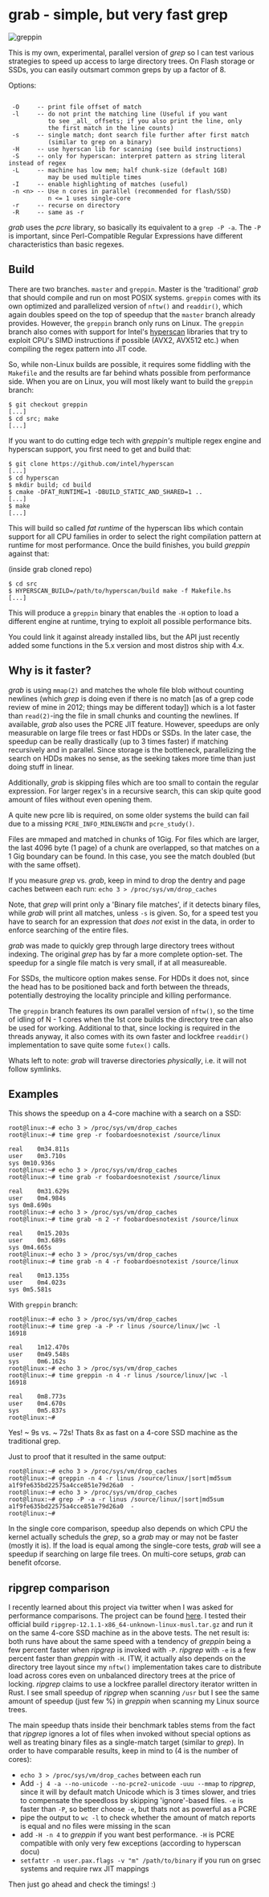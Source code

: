 grab - simple, but very fast grep
=================================


![greppin](https://github.com/stealth/grab/blob/greppin/pic/greppin.jpg)


This is my own, experimental, parallel version of _grep_ so I can test
various strategies to speed up access to large directory trees.
On Flash storage or SSDs, you can easily outsmart common greps by up
a factor of 8.

Options:

```

 -O     -- print file offset of match
 -l     -- do not print the matching line (Useful if you want
           to see _all_ offsets; if you also print the line, only
           the first match in the line counts)
 -s     -- single match; dont search file further after first match
           (similar to grep on a binary)
 -H     -- use hyerscan lib for scanning (see build instructions)
 -S     -- only for hyperscan: interpret pattern as string literal instead of regex
 -L     -- machine has low mem; half chunk-size (default 1GB)
           may be used multiple times
 -I     -- enable highlighting of matches (useful)
 -n <n> -- Use n cores in parallel (recommended for flash/SSD)
           n <= 1 uses single-core
 -r     -- recurse on directory
 -R     -- same as -r

```


_grab_ uses the _pcre_ library, so basically its equivalent to a `grep -P -a`.
The `-P` is important, since Perl-Compatible Regular Expressions have different
characteristics than basic regexes.


Build
-----

There are two branches. `master` and `greppin`. Master is the 'traditional'
*grab* that should compile and run on most POSIX systems. `greppin` comes with
its own optimized and parallelized version of `nftw()` and `readdir()`, which
again doubles speed on the top of speedup that the `master` branch already
provides. However, the `greppin` branch only runs on Linux. The `greppin`
branch also comes with support for Intel's [hyperscan](https://hyperscan.io)
libraries that try to exploit CPU's SIMD instructions if possible (AVX2, AVX512 etc.)
when compiling the regex pattern into JIT code.

So, while non-Linux builds are possible, it requires some fiddling with the `Makefile`
and the results are far behind whats possible from performance side. When you are
on Linux, you will most likely want to build the `greppin` branch:

```
$ git checkout greppin
[...]
$ cd src; make
[...]
```

If you want to do cutting edge tech with _greppin's_ multiple regex engine and hyperscan
support, you first need to get and build that:

```
$ git clone https://github.com/intel/hyperscan
[...]
$ cd hyperscan
$ mkdir build; cd build
$ cmake -DFAT_RUNTIME=1 -DBUILD_STATIC_AND_SHARED=1 ..
[...]
$ make
[...]
```

This will build so called *fat runtime* of the hyperscan libs which contain support
for all CPU families in order to select the right compilation pattern at runtime
for most performance. Once the build finishes, you build _greppin_ against that:

(inside grab cloned repo)
```
$ cd src
$ HYPERSCAN_BUILD=/path/to/hyperscan/build make -f Makefile.hs
[...]
```

This will produce a `greppin` binary that enables the `-H` option to load
a different engine at runtime, trying to exploit all possible performance bits.

You could link it against already installed libs, but the API just recently
added some functions in the 5.x version and most distros ship with 4.x.


Why is it faster?
-----------------

_grab_ is using `mmap(2)` and matches the whole file blob
without counting newlines (which _grep_ is doing even if there is no match
[as of a grep code review of mine in 2012; things may be different today])
which is a lot faster than `read(2)`-ing the file in small chunks and counting the
newlines. If available, _grab_ also uses the PCRE JIT feature.
However, speedups are only measurable on large file trees or fast HDDs or SSDs.
In the later case, the speedup can be really drastically (up to 3 times faster)
if matching recursively and in parallel. Since storage is the bottleneck,
parallelizing the search on HDDs makes no sense, as the seeking takes more time
than just doing stuff in linear.

Additionally, _grab_ is skipping files which are too small to contain the
regular expression. For larger regex's in a recursive search, this can
skip quite good amount of files without even opening them.

A quite new pcre lib is required, on some older systems the build can fail
due to a missing `PCRE_INFO_MINLENGTH` and `pcre_study()`.

Files are mmaped and matched in chunks of 1Gig. For files which are larger,
the last 4096 byte (1 page) of a chunk are overlapped, so that matches on a 1 Gig
boundary can be found. In this case, you see the match doubled (but with the
same offset).

If you measure _grep_ vs. _grab_, keep in mind to drop the dentry and page
caches between each run: `echo 3 > /proc/sys/vm/drop_caches`

Note, that _grep_ will print only a 'Binary file matches', if it detects binary
files, while _grab_ will print all matches, unless `-s` is given. So, for a
speed test you have to search for an expression that *does not* exist in the data,
in order to enforce searching of the entire files.

_grab_ was made to quickly grep through large directory trees without indexing.
The original _grep_ has by far a more complete option-set. The speedup
for a single file match is very small, if at all measureable.

For SSDs, the multicore option makes sense. For HDDs it does not, since
the head has to be positioned back and forth between the threads, potentially
destroying the locality principle and killing performance.

The `greppin` branch features its own parallel version of `nftw()`, so the time
of idling of N - 1 cores when the 1st core builds the directory tree can also
be used for working. Additional to that, since locking is required in the
threads anyway, it also comes with its own faster and lockfree `readdir()` implementation
to save quite some `futex()` calls.

Whats left to note: _grab_ will traverse directories _physically_, i.e. it will not follow
symlinks.


Examples
--------

This shows the speedup on a 4-core machine with a search on a SSD:


```
root@linux:~# echo 3 > /proc/sys/vm/drop_caches
root@linux:~# time grep -r foobardoesnotexist /source/linux

real	0m34.811s
user	0m3.710s
sys	0m10.936s
root@linux:~# echo 3 > /proc/sys/vm/drop_caches
root@linux:~# time grab -r foobardoesnotexist /source/linux

real	0m31.629s
user	0m4.984s
sys	0m8.690s
root@linux:~# echo 3 > /proc/sys/vm/drop_caches
root@linux:~# time grab -n 2 -r foobardoesnotexist /source/linux

real	0m15.203s
user	0m3.689s
sys	0m4.665s
root@linux:~# echo 3 > /proc/sys/vm/drop_caches
root@linux:~# time grab -n 4 -r foobardoesnotexist /source/linux

real	0m13.135s
user	0m4.023s
sys	0m5.581s
```

With `greppin` branch:

```
root@linux:~# echo 3 > /proc/sys/vm/drop_caches
root@linux:~# time grep -a -P -r linus /source/linux/|wc -l
16918

real    1m12.470s
user    0m49.548s
sys     0m6.162s
root@linux:~# echo 3 > /proc/sys/vm/drop_caches
root@linux:~# time greppin -n 4 -r linus /source/linux/|wc -l
16918

real    0m8.773s
user    0m4.670s
sys     0m5.837s
root@linux:~#
```

Yes! ~ 9s vs. ~ 72s! Thats 8x as fast on a 4-core SSD machine as the traditional grep.

Just to proof that it resulted in the same output:

```
root@linux:~# echo 3 > /proc/sys/vm/drop_caches
root@linux:~# greppin -n 4 -r linus /source/linux/|sort|md5sum
a1f9fe635bd22575a4cce851e79d26a0  -
root@linux:~# echo 3 > /proc/sys/vm/drop_caches
root@linux:~# grep -P -a -r linus /source/linux/|sort|md5sum
a1f9fe635bd22575a4cce851e79d26a0  -
root@linux:~#
```


In the single core comparison, speedup also depends on which CPU the kernel
actually scheduls the _grep_, so a _grab_ may or may not be faster (mostly it is).
If the load is equal among the single-core tests, _grab_ will see a speedup if
searching on large file trees. On multi-core setups, _grab_ can benefit ofcorse.


ripgrep comparison
------------------

I recently learned about this project via twitter when I was asked for performance
comparisons. The project can be found [here](https://github.com/BurntSushi/ripgrep).
I tested their official build `ripgrep-12.1.1-x86_64-unknown-linux-musl.tar.gz`
and run it on the same 4-core SSD machine as in the above tests. The net result is:
both runs have about the same speed with a tendency of _greppin_ being a few percent faster
when _ripgrep_ is invoked with `-P`. _ripgrep_ with `-e` is a few percent faster
than _greppin_ with `-H`.
ITW, it actually also depends on the directory tree layout since my `nftw()`
implementation takes care to distribute load across cores even on unbalanced directory trees
at the price of locking. _ripgrep_ claims to use a lockfree parallel directory iterator
written in Rust. I see small speedup of _ripgrep_ when scanning `/usr` but I see
the same amount of speedup (just few %) in _greppin_ when scanning my Linux source
trees.

The main speedup thats inside their benchmark tables stems from the fact that _ripgrep_
ignores a lot of files when invoked without special options as well as treating
binary files as a single-match target (similar to _grep_). In order to have
comparable results, keep in mind to (4 is the number of cores):

* `echo 3 > /proc/sys/vm/drop_caches` between each run
* Add `-j 4 -a --no-unicode --no-pcre2-unicode -uuu --mmap` to _ripgrep_, since
  it will by default match Unicode which is 3 times slower, and tries to compensate
  the speedloss by skipping 'ignore'-based files. `-e` is faster than `-P`,
  so better choose `-e`, but thats not as powerful as a PCRE
* pipe the output to `wc -l` to check whether the amount of match reports is equal
  and no files were missing in the scan
* add `-H -n 4` to _greppin_ if you want best performance. `-H` is PCRE compatible
  with only very few exceptions (according to hyperscan docu)
* `setfattr -n user.pax.flags -v "m" /path/to/binary` if you run on grsec systems
  and require rwx JIT mappings

Then just go ahead and check the timings! :)

